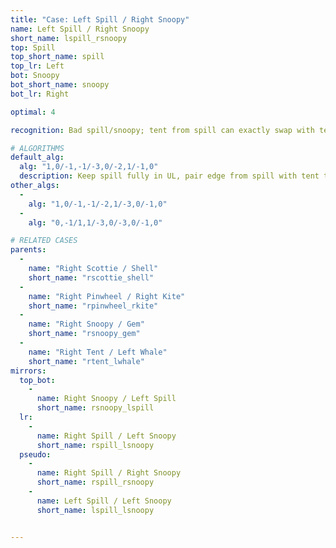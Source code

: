 ```yaml
---
title: "Case: Left Spill / Right Snoopy"
name: Left Spill / Right Snoopy
short_name: lspill_rsnoopy
top: Spill
top_short_name: spill
top_lr: Left
bot: Snoopy
bot_short_name: snoopy
bot_lr: Right

optimal: 4

recognition: Bad spill/snoopy; tent from spill can exactly swap with tent from snoopy.

# ALGORITHMS
default_alg:
  alg: "1,0/-1,-1/-3,0/-2,1/-1,0"
  description: Keep spill fully in UL, pair edge from spill with tent to make scottie/shell.
other_algs:
  -
    alg: "1,0/-1,-1/-2,1/-3,0/-1,0"
  -
    alg: "0,-1/1,1/-3,0/-3,0/-1,0"

# RELATED CASES
parents:
  -
    name: "Right Scottie / Shell"
    short_name: "rscottie_shell"
  -
    name: "Right Pinwheel / Right Kite"
    short_name: "rpinwheel_rkite"
  -
    name: "Right Snoopy / Gem"
    short_name: "rsnoopy_gem"
  -
    name: "Right Tent / Left Whale"
    short_name: "rtent_lwhale"
mirrors:
  top_bot:
    -
      name: Right Snoopy / Left Spill
      short_name: rsnoopy_lspill
  lr:
    -
      name: Right Spill / Left Snoopy
      short_name: rspill_lsnoopy
  pseudo:
    -
      name: Right Spill / Right Snoopy
      short_name: rspill_rsnoopy
    -
      name: Left Spill / Left Snoopy
      short_name: lspill_lsnoopy


---
```


